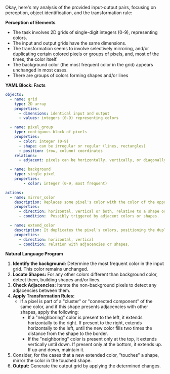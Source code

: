 Okay, here's my analysis of the provided input-output pairs, focusing on perception, object identification, and the transformation rule:

**Perception of Elements**

*   The task involves 2D grids of single-digit integers (0-9), representing colors.
*   The input and output grids have the same dimensions.
*   The transformation seems to involve selectively mirroring, and/or duplicating certain colored pixels or groups of pixels, and, most of the times, the color itself.
*   The background color (the most frequent color in the grid) appears unchanged in most cases.
*   There are groups of colors forming shapes and/or lines

**YAML Block: Facts**


```yaml
objects:
  - name: grid
    type: 2D array
    properties:
      - dimensions: identical input and output
      - values: integers (0-9) representing colors

  - name: pixel_group
    type: contiguous block of pixels
    properties:
      - color: integer (0-9)
      - shape: can be irregular or regular (lines, rectangles)
      - position: (row, column) coordinates
    relations:
      - adjacent: pixels can be horizontally, vertically, or diagonally adjacent

  - name: background
    type: single pixel
    properties:
        - color: integer (0-9, most frequent)

actions:
  - name: mirror_color
    description: Replaces some pixel's color with the color of the opposite pixel, at the same distance from the shape's beginning.
    properties:
      - direction: horizontal, vertical or both, relative to a shape or a specific pixel.
      - condition:  Possibly triggered by adjacent colors or shapes.

  - name: extend_color
    description: It duplicates the pixel's colors, positioning the duplicates near the origin pixel.
    properties:
      - direction: horizontal, vertical
      - condition: relation with adjacencies or shapes.
```


**Natural Language Program**

1.  **Identify the background:** Determine the most frequent color in the input grid. This color remains unchanged.
2.  **Locate Shapes:** For any other colors different than background color, detect them, building shapes and/or lines.
3. **Check Adjacencies:** Iterate the non-background pixels to detect any adjacencies between them.
4.  **Apply Transformation Rules:**
    *   If a pixel is part of a "cluster" or "connected component" of the same color, and if this shape presents adjacencies with other shapes, apply the following:
        *   If a "neighboring" color is present to the left, it extends horizontally to the right. If present to the right, extends horizontally to the left, until the new color fills two times the distance from the shape to the border.
        *    If the "neighboring" color is present only at the top, it extends vertically until down. If present only at the bottom, it extends up. If up and down, maintain it.
5. Consider, for the cases that a new extended color, "touches" a shape, mirror the color in the touched shape.
6.  **Output:** Generate the output grid by applying the determined changes.


